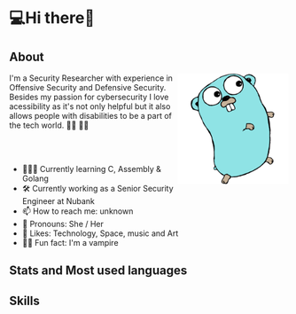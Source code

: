 # 💻Hi there🍕

## About

<img align="right" width="200" height="200" src="https://github.com/morcegarosa/readme.md_images/blob/main/gopher.png">
I'm a Security Researcher with experience in Offensive Security and Defensive Security.
Besides my passion for cybersecurity I love acessibility as it's not only helpful but it also allows people with disabilities to be a part of the tech world. 🏳️‍🌈 🏳️‍⚧️

<br></br>
- 👩🏻‍💻 Currently learning C, Assembly & Golang
- 🛠️ Currently working as a Senior Security Engineer at Nubank
- 📫 How to reach me: unknown
- 🔱 Pronouns: She / Her
- 🖤 Likes: Technology, Space, music and Art
- 🧛‍♀️ Fun fact: I'm a vampire


## Stats and Most used languages

## Skills


<!--
**HelenaC0ldHeart/HelenaC0ldheart** is a ✨ _special_ ✨ repository because its `README.md` (this file) appears on your GitHub profile.
